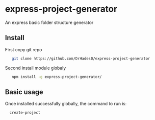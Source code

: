 # express-project-generator
An express basic folder structure generator



## Install
First copy git repo
```bash
   git clone https://github.com/DrHades0/express-project-generator
```
Second install module globaly
```bash
   npm install -g express-project-generator/
```
## Basic usage

Once installed successfully globally, the command to run is:


```bash
  create-project
```
